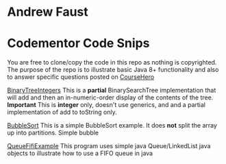 # Andrew Faust
# Codementor Code Snips

You are free to clone/copy the code in this repo as nothing is copyrighted.  The purpose of the repo is to illustrate basic Java 8+ functionality and also
to answer specific questions posted on [CourseHero](https://www.coursehero.com)

[BinaryTreeIntegers](./src/com/homework/BinaryTreeIntegerOnly.java)
This is a **partial** BinarySearchTree implementation that will add and then an in-numeric-order display of the contents of the tree.
**Important** This is **integer** only, doesn't use generics, and and a partial implementation of add to toString only.

[BubbleSort](./src/com/homework/BubbleSort.java)
This is a simple BubbleSort example.  It does **not** split the array up into partitions.  Simple bubble  

[QueueFifiExample](./src/com/homework/QueueFifoSample.java)
This program uses simple java Queue/LinkedList java objects to illustrate how to use a </b>FIFO</b> queue in java







